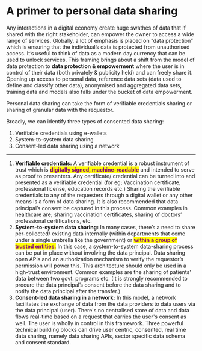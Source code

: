 # A primer to personal data sharing

Any interactions in a digital economy create huge swathes of data that if shared with the right stakeholder, can empower the owner to access a wide range of services. Globally, a lot of emphasis is placed on “data protection” which is ensuring that the individual’s data is protected from unauthorised access. It’s useful to think of data as a modern day currency that can be used to unlock services. This framing brings about a shift from the model of data protection to **data protection & empowerment** where the user is in control of their data (both privately & publicity held) and can freely share it. Opening up access to personal data, reference data sets (data used to define and classify other data), anonymised and aggregated data sets, training data and models also falls under the bucket of data empowerment.&#x20;

Personal data sharing can take the form of verifiable credentials sharing or sharing of granular data with the requestor.&#x20;

Broadly, we can identify three types of consented data sharing:

1. Verifiable credentials using e-wallets
2. System-to-system data sharing&#x20;
3. Consent-led data sharing using a network

***

1. **Verifiable credentials:** A verifiable credential is a robust instrument of trust which is <mark style="color:purple;">**digitally signed, machine-readable**</mark> and intended to serve as proof to presenters. Any certificate/ credential can be turned into and presented as a verifiable credential (for eg; Vaccination certificate, professional license, education records etc.) Sharing the verifiable credentials to any of the requesters through a digital wallet or any other means is a form of data sharing. It is also recommended that data principal’s consent be captured in this process. Common examples in healthcare are; sharing vaccination certificates, sharing of doctors’ professional certifications, etc.&#x20;
2. **System-to-system data sharing:** In many cases, there’s a need to share per-collected/ existing data internally (within departments that come under a single umbrella like the government) or <mark style="color:purple;">**within a group of trusted entities.**</mark> In this case, a system-to-system data-sharing process can be put in place without involving the data principal. Data sharing open APIs and an authorization mechanism to verify the requestor’s permission will power this. This architecture should only be used in a high-trust environment. Common examples are the sharing of patients' data between two govt. programs etc. (It is strongly recommended to procure the data principal’s consent before the data sharing and to notify the data principal after the transfer.)
3. **Consent-led data sharing in a network:** In this model, a network facilitates the exchange of data from the data providers to data users via the data principal (user). There's no centralised store of data and data flows real-time based on a request that carries the user's consent as well. The user is wholly in control in this framework. Three powerful technical building blocks can drive user centric, consented, real time data sharing, namely  data sharing APIs, sector specific data schema and consent standard.
